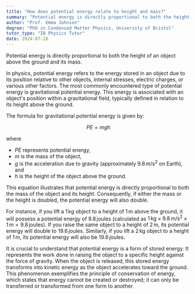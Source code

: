 ```yaml
---
title: "How does potential energy relate to height and mass?"
summary: "Potential energy is directly proportional to both the height of an object above the ground and its mass."
author: "Prof. Emma Johnson"
degree: "PhD in Condensed Matter Physics, University of Bristol"
tutor_type: "IB Physics Tutor"
date: 2024-07-28
---
```


Potential energy is directly proportional to both the height of an object above the ground and its mass.

In physics, potential energy refers to the energy stored in an object due to its position relative to other objects, internal stresses, electric charges, or various other factors. The most commonly encountered type of potential energy is gravitational potential energy. This energy is associated with an object's position within a gravitational field, typically defined in relation to its height above the ground.

The formula for gravitational potential energy is given by:

$$
PE = mgh
$$

where 
- $PE$ represents potential energy, 
- $m$ is the mass of the object, 
- $g$ is the acceleration due to gravity (approximately $9.8 \, \text{m/s}^2$ on Earth), and 
- $h$ is the height of the object above the ground. 

This equation illustrates that potential energy is directly proportional to both the mass of the object and its height. Consequently, if either the mass or the height is doubled, the potential energy will also double.

For instance, if you lift a $1 \, \text{kg}$ object to a height of $1 \, \text{m}$ above the ground, it will possess a potential energy of $9.8 \, \text{joules}$ (calculated as $1 \, \text{kg} \times 9.8 \, \text{m/s}^2 \times 1 \, \text{m} = 9.8 \, \text{joules}$). If you raise the same object to a height of $2 \, \text{m}$, its potential energy will double to $19.6 \, \text{joules}$. Similarly, if you lift a $2 \, \text{kg}$ object to a height of $1 \, \text{m}$, its potential energy will also be $19.6 \, \text{joules}$.

It is crucial to understand that potential energy is a form of stored energy. It represents the work done in raising the object to a specific height against the force of gravity. When the object is released, this stored energy transforms into kinetic energy as the object accelerates toward the ground. This phenomenon exemplifies the principle of conservation of energy, which states that energy cannot be created or destroyed; it can only be transferred or transformed from one form to another.
    